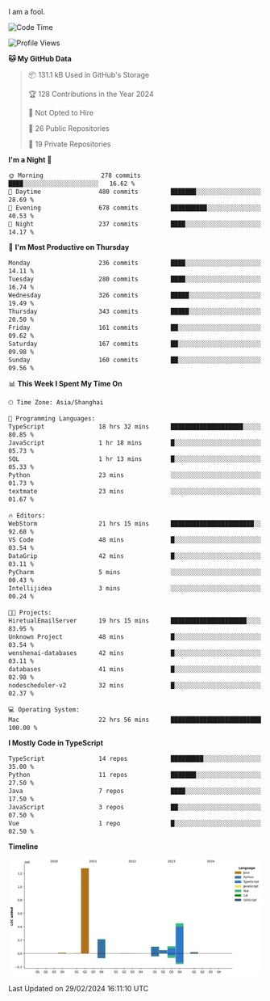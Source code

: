 I am a fool.

<!--START_SECTION:waka-->
![Code Time](http://img.shields.io/badge/Code%20Time-1%2C225%20hrs%2040%20mins-blue)

![Profile Views](http://img.shields.io/badge/Profile%20Views-0-blue)

**🐱 My GitHub Data** 

> 📦 131.1 kB Used in GitHub's Storage 
 > 
> 🏆 128 Contributions in the Year 2024
 > 
> 🚫 Not Opted to Hire
 > 
> 📜 26 Public Repositories 
 > 
> 🔑 19 Private Repositories 
 > 
**I'm a Night 🦉** 

```text
🌞 Morning                278 commits         ████░░░░░░░░░░░░░░░░░░░░░   16.62 % 
🌆 Daytime                480 commits         ███████░░░░░░░░░░░░░░░░░░   28.69 % 
🌃 Evening                678 commits         ██████████░░░░░░░░░░░░░░░   40.53 % 
🌙 Night                  237 commits         ████░░░░░░░░░░░░░░░░░░░░░   14.17 % 
```
📅 **I'm Most Productive on Thursday** 

```text
Monday                   236 commits         ████░░░░░░░░░░░░░░░░░░░░░   14.11 % 
Tuesday                  280 commits         ████░░░░░░░░░░░░░░░░░░░░░   16.74 % 
Wednesday                326 commits         █████░░░░░░░░░░░░░░░░░░░░   19.49 % 
Thursday                 343 commits         █████░░░░░░░░░░░░░░░░░░░░   20.50 % 
Friday                   161 commits         ██░░░░░░░░░░░░░░░░░░░░░░░   09.62 % 
Saturday                 167 commits         ██░░░░░░░░░░░░░░░░░░░░░░░   09.98 % 
Sunday                   160 commits         ██░░░░░░░░░░░░░░░░░░░░░░░   09.56 % 
```


📊 **This Week I Spent My Time On** 

```text
🕑︎ Time Zone: Asia/Shanghai

💬 Programming Languages: 
TypeScript               18 hrs 32 mins      ████████████████████░░░░░   80.85 % 
JavaScript               1 hr 18 mins        █░░░░░░░░░░░░░░░░░░░░░░░░   05.73 % 
SQL                      1 hr 13 mins        █░░░░░░░░░░░░░░░░░░░░░░░░   05.33 % 
Python                   23 mins             ░░░░░░░░░░░░░░░░░░░░░░░░░   01.73 % 
textmate                 23 mins             ░░░░░░░░░░░░░░░░░░░░░░░░░   01.67 % 

🔥 Editors: 
WebStorm                 21 hrs 15 mins      ███████████████████████░░   92.68 % 
VS Code                  48 mins             █░░░░░░░░░░░░░░░░░░░░░░░░   03.54 % 
DataGrip                 42 mins             █░░░░░░░░░░░░░░░░░░░░░░░░   03.11 % 
PyCharm                  5 mins              ░░░░░░░░░░░░░░░░░░░░░░░░░   00.43 % 
Intellijidea             3 mins              ░░░░░░░░░░░░░░░░░░░░░░░░░   00.24 % 

🐱‍💻 Projects: 
HiretualEmailServer      19 hrs 15 mins      █████████████████████░░░░   83.95 % 
Unknown Project          48 mins             █░░░░░░░░░░░░░░░░░░░░░░░░   03.54 % 
wenshenai-databases      42 mins             █░░░░░░░░░░░░░░░░░░░░░░░░   03.11 % 
databases                41 mins             █░░░░░░░░░░░░░░░░░░░░░░░░   02.98 % 
nodescheduler-v2         32 mins             █░░░░░░░░░░░░░░░░░░░░░░░░   02.37 % 

💻 Operating System: 
Mac                      22 hrs 56 mins      █████████████████████████   100.00 % 
```

**I Mostly Code in TypeScript** 

```text
TypeScript               14 repos            █████████░░░░░░░░░░░░░░░░   35.00 % 
Python                   11 repos            ███████░░░░░░░░░░░░░░░░░░   27.50 % 
Java                     7 repos             ████░░░░░░░░░░░░░░░░░░░░░   17.50 % 
JavaScript               3 repos             ██░░░░░░░░░░░░░░░░░░░░░░░   07.50 % 
Vue                      1 repo              █░░░░░░░░░░░░░░░░░░░░░░░░   02.50 % 
```



**Timeline**

![Lines of Code chart](https://raw.githubusercontent.com/VeejaLiu/VeejaLiu/master/assets/bar_graph.png)


 Last Updated on 29/02/2024 16:11:10 UTC
<!--END_SECTION:waka-->
